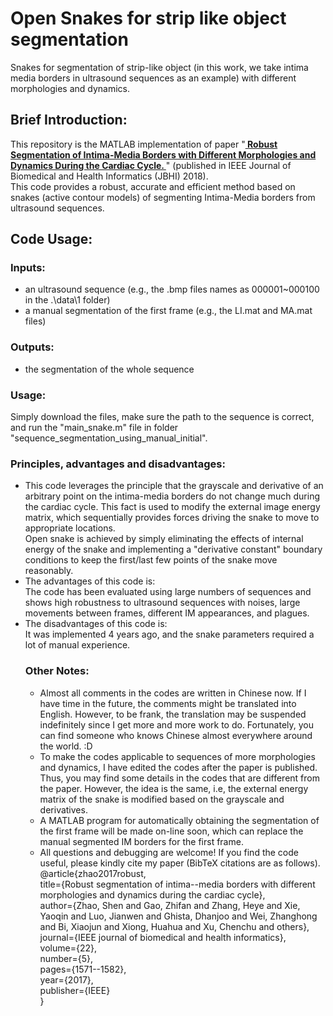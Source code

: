<h1>Open Snakes for strip like object segmentation</h1>
Snakes for segmentation of strip-like object (in this work, we take intima media borders in ultrasound sequences as an example) with different morphologies and dynamics.
<h2>Brief Introduction: </h2>
This repository is the MATLAB implementation of paper "<a href="https://scholar.google.com.hk/citations?hl=zh-CN&user=U68XZOgAAAAJ&view_op=list_works&sortby=pubdate" target="_blank"><b> Robust Segmentation of Intima-Media Borders with Different Morphologies and Dynamics During the Cardiac Cycle. </b></a>" (published in IEEE Journal of Biomedical and Health Informatics (JBHI) 2018). <br>
This code provides a robust, accurate and efficient method based on snakes (active contour models) of segmenting Intima-Media borders from ultrasound sequences.<br>

<h2>Code Usage: </h2>
<h3>Inputs:  </h3>
<ul>
    <li>an ultrasound sequence (e.g., the .bmp files names as 000001~000100 in the .\data\1 folder)
    <li>a manual segmentation of the first frame (e.g., the LI.mat and MA.mat files)
</ul>
<h3>Outputs:  </h3>
<ul>
    <li>the segmentation of the whole sequence
</ul>
<h3>Usage:  </h3>
Simply download the files, make sure the path to the sequence is correct, and run the "main_snake.m" file in folder "sequence_segmentation_using_manual_initial". <br>
<h3>Principles, advantages and disadvantages:  </h3>
<ul>
<li> This code leverages the principle that the grayscale and derivative of an arbitrary point on the intima-media borders do not change much during the cardiac cycle. This fact is used to modify the external image energy matrix, which sequentially provides forces driving the snake to move to appropriate locations. <br>
Open snake is achieved by simply eliminating the effects of internal energy of the snake and implementing a "derivative constant" boundary conditions to keep the first/last few points of the snake move reasonably.<br>
<li>The advantages of this code is: <br>
The code has been evaluated using large numbers of sequences and shows high robustness to ultrasound sequences with noises, large movements between frames, different IM appearances, and plagues.<br>
<li>The disadvantages of this code is: <br>
It was implemented 4 years ago, and the snake parameters required a lot of manual experience. <br>
<h3>Other Notes:  </h3>
<ul>
<li>Almost all comments in the codes are written in Chinese now. If I have time in the future, the comments might be translated into English. However, to be frank, the translation may be suspended indefinitely since I get more and more work to do. Fortunately, you can find someone who knows Chinese almost everywhere around the world. :D<br>
<li>To make the codes applicable to sequences of more morphologies and dynamics, I have edited the codes after the paper is published. Thus, you may find some details in the codes that are different from the paper. However, the idea is the same, i.e, the external energy matrix of the snake is modified based on the grayscale and derivatives.<br>
<li>A MATLAB program for automatically obtaining the segmentation of the first frame will be made on-line soon, which can replace the manual segmented IM borders for the first frame.
<li>All questions and debugging are welcome! If you find the code useful, please kindly cite my paper (BibTeX citations are as follows).<br>
	@article{zhao2017robust,<br>
	  title={Robust segmentation of intima--media borders with different morphologies and dynamics during the cardiac cycle},<br>
	  author={Zhao, Shen and Gao, Zhifan and Zhang, Heye and Xie, Yaoqin and Luo, Jianwen and Ghista, Dhanjoo and Wei, Zhanghong and Bi, Xiaojun and Xiong, Huahua and Xu, Chenchu and others},<br>
	  journal={IEEE journal of biomedical and health informatics},<br>
	  volume={22},<br>
	  number={5},<br>
	  pages={1571--1582},<br>
	  year={2017},<br>
	  publisher={IEEE}<br>
	}<br>
</ul>